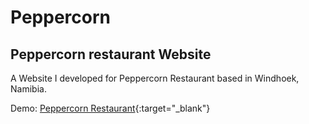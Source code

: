 # Peppercorn
## Peppercorn restaurant Website

A Website I developed for Peppercorn Restaurant based in Windhoek, Namibia.

Demo: [Peppercorn Restaurant](https://obymanyando.github.io/peppercorn-restaurant/){:target="_blank"}
